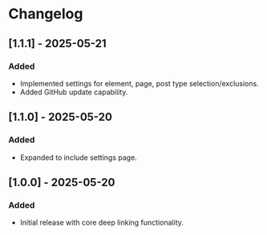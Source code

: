 # Changelog

## [1.1.1] - 2025-05-21
### Added
- Implemented settings for element, page, post type selection/exclusions.
- Added GitHub update capability.

## [1.1.0] - 2025-05-20
### Added
- Expanded to include settings page.

## [1.0.0] - 2025-05-20
### Added
- Initial release with core deep linking functionality.